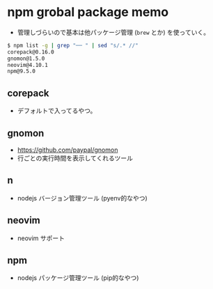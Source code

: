 # npm grobal package memo
- 管理しづらいので基本は他パッケージ管理 (`brew` とか) を使っていく。

```sh
$ npm list -g | grep "── " | sed "s/.* //"
corepack@0.16.0
gnomon@1.5.0
neovim@4.10.1
npm@9.5.0
```

## corepack
- デフォルトで入ってるやつ。

## gnomon
- https://github.com/paypal/gnomon
- 行ごとの実行時間を表示してくれるツール

## n
- nodejs バージョン管理ツール (pyenv的なやつ)

## neovim
- neovim サポート

## npm
- nodejs パッケージ管理ツール (pip的なやつ)
